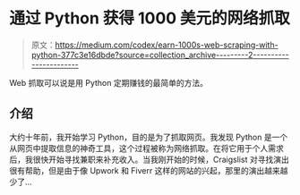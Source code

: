 # 通过 Python 获得 1000 美元的网络抓取

> 原文：<https://medium.com/codex/earn-1000s-web-scraping-with-python-377c3e16dbde?source=collection_archive---------2----------------------->

Web 抓取可以说是用 Python 定期赚钱的最简单的方法。

## 介绍

大约十年前，我开始学习 Python，目的是为了抓取网页。我发现 Python 是一个从网页中提取信息的神奇工具，这个过程被称为网络抓取。在将它用于个人需求后，我很快开始寻找兼职来补充收入。当我刚开始的时候，Craigslist 对寻找演出很有帮助，但是由于像 Upwork 和 Fiverr 这样的网站的兴起，那里的演出越来越少了…